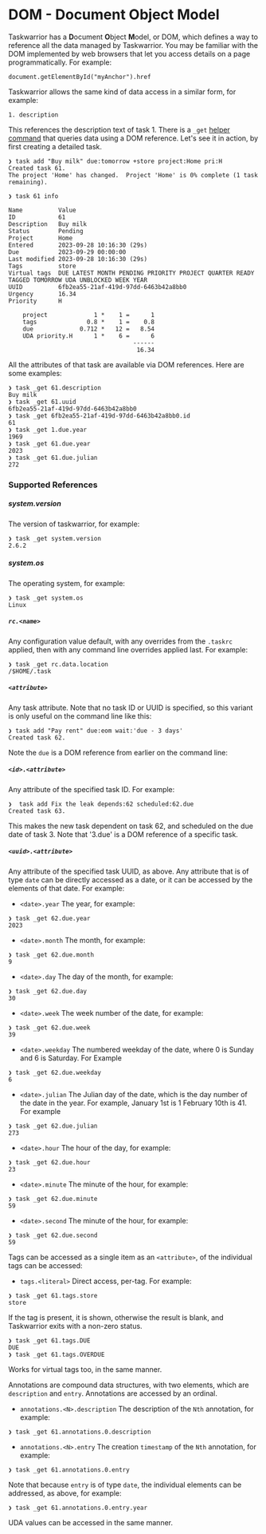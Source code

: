 # DOM - Document Object Model
Taskwarrior has a **D**ocument **O**bject **M**odel, or DOM, which defines a way to
reference all the data managed by Taskwarrior. You may be familiar with the
DOM implemented by web browsers that let you access details on a page
programmatically. For example:
```
document.getElementById("myAnchor").href
```
Taskwarrior allows the same kind of data access in a similar form, for
example:
```
1. description
```

This references the description text of task 1. There is a `_get` [helper command](https://taskwarrior.org/docs/commands/_get)
that queries data using a DOM reference. Let's see it in action,
by first creating a detailed task.
```
❯ task add "Buy milk" due:tomorrow +store project:Home pri:H
Created task 61.
The project 'Home' has changed.  Project 'Home' is 0% complete (1 task remaining).

❯ task 61 info

Name          Value
ID            61
Description   Buy milk
Status        Pending
Project       Home
Entered       2023-09-28 10:16:30 (29s)
Due           2023-09-29 00:00:00
Last modified 2023-09-28 10:16:30 (29s)
Tags          store
Virtual tags  DUE LATEST MONTH PENDING PRIORITY PROJECT QUARTER READY TAGGED TOMORROW UDA UNBLOCKED WEEK YEAR
UUID          6fb2ea55-21af-419d-97dd-6463b42a8bb0
Urgency       16.34
Priority      H

    project             1 *    1 =      1
    tags              0.8 *    1 =    0.8
    due             0.712 *   12 =   8.54
    UDA priority.H      1 *    6 =      6
                                   ------
                                    16.34
```
All the attributes of that task are available via DOM references. Here are
some examples:
```
❯ task _get 61.description
Buy milk
❯ task _get 61.uuid
6fb2ea55-21af-419d-97dd-6463b42a8bb0
❯ task _get 6fb2ea55-21af-419d-97dd-6463b42a8bb0.id
61
❯ task _get 1.due.year
1969
❯ task _get 61.due.year
2023
❯ task _get 61.due.julian
272
```
### Supported References

##### system.version
The version of taskwarrior, for example:
```
❯ task _get system.version
2.6.2
```

##### system.os
The operating system, for example:
```
❯ task _get system.os
Linux
```

##### `rc.<name>`
Any configuration value default, with any overrides from the `.taskrc`
applied, then with any command line overrides applied last. For example:
```
❯ task _get rc.data.location
/$HOME/.task
```

##### `<attribute>`
Any task attribute. Note that no task ID or UUID is specified, so this variant
is only useful on the command line like this:
```
❯ task add "Pay rent" due:eom wait:'due - 3 days'
Created task 62.
```

Note the `due` is a DOM reference from earlier on the command line:
#####  `<id>.<attribute>`
Any attribute of the specified task ID. For example:
```
❯  task add Fix the leak depends:62 scheduled:62.due
Created task 63.
```
This makes the new task dependent on task 62, and scheduled on the due
date of task 3. Note that '3.due' is a DOM reference of a specific task.

#####  `<uuid>.<attribute>`
Any attribute of the specified task UUID, as above.
Any attribute that is of type `date` can be directly accessed as a date, or it
can be accessed by the elements of that date. For example:
- `<date>.year` The year, for example:
```
❯ task _get 62.due.year
2023
```
- `<date>.month` The month, for example:
```
❯ task _get 62.due.month
9
```

- `<date>.day` The day of the month, for example:
```
❯ task _get 62.due.day
30
```

- `<date>.week` The week number of the date, for example:
```
❯ task _get 62.due.week
39
```

- `<date>.weekday` The numbered weekday of the date,
where 0 is Sunday and 6 is Saturday. For Example
```
❯ task _get 62.due.weekday
6
```

- `<date>.julian` The Julian day of the date, which is the day
number of the date in the year. For example, January 1st is 1
February 10th is 41. For example
```
❯ task _get 62.due.julian
273
```

- `<date>.hour` The hour of the day, for example:
```
❯ task _get 62.due.hour
23
```

- `<date>.minute` The minute of the hour, for example:
```
❯ task _get 62.due.minute
59
```

- `<date>.second` The minute of the hour, for example:
```
❯ task _get 62.due.second
59
```

Tags can be accessed as a single item as an `<attribute>`, of the
individual tags can be accessed:
- `tags.<literal>` Direct access, per-tag. For example:
```
❯ task _get 61.tags.store
store
```

If the tag is present, it is shown, otherwise the result is blank, and
Taskwarrior exits with a non-zero status.
```
❯ task _get 61.tags.DUE
DUE
❯ task _get 61.tags.OVERDUE

```
Works for virtual tags too, in the same manner.

Annotations are compound data structures, with two elements, which are
`description` and `entry`. Annotations are accessed by an ordinal.
- `annotations.<N>.description` The description of the `Nth`
annotation, for example:
```
❯ task _get 61.annotations.0.description
```
- `annotations.<N>.entry` The creation `timestamp` of the `Nth`
annotation, for example:
```
❯ task _get 61.annotations.0.entry
```
Note that because `entry` is of type `date`, the individual elements
can be addressed, as above, for example:
```
❯ task _get 61.annotations.0.entry.year
```
UDA values can be accessed in the same manner.
